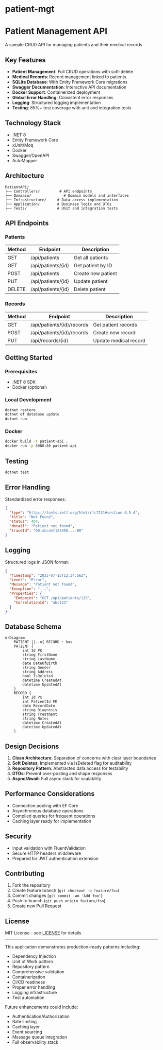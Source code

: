 ﻿# patient-mgt

# Patient Management API

A sample CRUD API for managing patients and their medical records

## Key Features

- **Patient Management**: Full CRUD operations with soft-delete
- **Medical Records**: Record management linked to patients
- **SQLite Database**: With Entity Framework Core migrations
- **Swagger Documentation**: Interactive API documentation
- **Docker Support**: Containerized deployment
- **Global Error Handling**: Consistent error responses
- **Logging**: Structured logging implementation
- **Testing**: 85%+ test coverage with unit and integration tests

## Technology Stack

- .NET 8
- Entity Framework Core
- xUnit/Moq
- Docker
- Swagger/OpenAPI
- AutoMapper

## Architecture

```
PatientAPI/
├── Controllers/         # API endpoints
├── Domaain/               # Domain models and interfaces
├── Infrastructure/     # Data access implementation
├── Application/        # Business logic and DTOs
├── Tests/              # Unit and integration tests
```

## API Endpoints

### Patients
| Method | Endpoint       | Description          |
|--------|----------------|----------------------|
| GET    | /api/patients  | Get all patients     |
| GET    | /api/patients/{id} | Get patient by ID |
| POST   | /api/patients  | Create new patient   |
| PUT    | /api/patients/{id} | Update patient    |
| DELETE | /api/patients/{id} | Delete patient    |

### Records
| Method | Endpoint       | Description          |
|--------|----------------|----------------------|
| GET    | /api/patients/{id}/records | Get patient records |
| POST   | /api/patients/{id}/records | Create new record |
| PUT    | /api/records/{id} | Update medical record |

## Getting Started

### Prerequisites
- .NET 8 SDK
- Docker (optional)

### Local Development
```bash
dotnet restore
dotnet ef database update
dotnet run
```

### Docker
```bash
docker build -t patient-api .
docker run -p 8080:80 patient-api
```

## Testing
```bash
dotnet test
```

## Error Handling

Standardized error responses:
```json
{
  "type": "https://tools.ietf.org/html/rfc7231#section-6.5.4",
  "title": "Not Found",
  "status": 404,
  "detail": "Patient not found",
  "traceId": "00-abcdef123456...-00"
}
```

## Logging

Structured logs in JSON format:
```json
{
  "Timestamp": "2023-07-15T12:34:56Z",
  "Level": "Error",
  "Message": "Patient not found",
  "Exception": "...",
  "Properties": {
    "Endpoint": "GET /api/patients/123",
    "CorrelationId": "abc123"
  }
}
```

## Database Schema

```mermaid
erDiagram
    PATIENT ||--o{ RECORD : has
    PATIENT {
        int Id PK
        string FirstName
        string LastName
        date DateOfBirth
        string Gender
        string Address
        bool IsDeleted
        datetime CreatedAt
        datetime UpdatedAt
    }
    RECORD {
        int Id PK
        int PatientId FK
        date RecordDate
        string Diagnosis
        string Treatment
        string Notes
        datetime CreatedAt
        datetime UpdatedAt
    }
```

## Design Decisions

1. **Clean Architecture**: Separation of concerns with clear layer boundaries
2. **Soft Deletes**: Implemented via IsDeleted flag for auditability
3. **Repository Pattern**: Abstracted data access for testability
5. **DTOs**: Prevent over-posting and shape responses
6. **Async/Await**: Full async stack for scalability


## Performance Considerations

- Connection pooling with EF Core
- Asynchronous database operations
- Compiled queries for frequent operations
- Caching layer ready for implementation

## Security

- Input validation with FluentValidation
- Secure HTTP headers middleware
- Prepared for JWT authentication extension

## Contributing

1. Fork the repository
2. Create feature branch (`git checkout -b feature/foo`)
3. Commit changes (`git commit -am 'Add foo'`)
4. Push to branch (`git push origin feature/foo`)
5. Create new Pull Request

## License

MIT License - see [LICENSE](LICENSE) for details

---

This application demonstrates production-ready patterns including:
- Dependency Injection
- Unit of Work pattern
- Repository pattern
- Comprehensive validation
- Containerization
- CI/CD readiness
- Proper error handling
- Logging infrastructure
- Test automation

Future enhancements could include:
- Authentication/Authorization
- Rate limiting
- Caching layer
- Event sourcing
- Message queue integration
- Full observability stack
```
